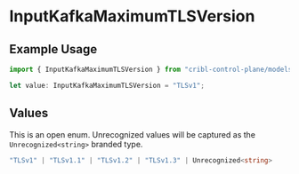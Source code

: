 # InputKafkaMaximumTLSVersion

## Example Usage

```typescript
import { InputKafkaMaximumTLSVersion } from "cribl-control-plane/models/operations";

let value: InputKafkaMaximumTLSVersion = "TLSv1";
```

## Values

This is an open enum. Unrecognized values will be captured as the `Unrecognized<string>` branded type.

```typescript
"TLSv1" | "TLSv1.1" | "TLSv1.2" | "TLSv1.3" | Unrecognized<string>
```